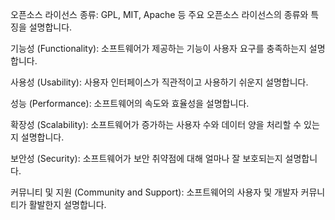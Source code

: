
오픈소스 라이선스 종류: GPL, MIT, Apache 등 주요 오픈소스 라이선스의 종류와 특징을 설명합니다.

기능성 (Functionality): 소프트웨어가 제공하는 기능이 사용자 요구를 충족하는지 설명합니다.

사용성 (Usability): 사용자 인터페이스가 직관적이고 사용하기 쉬운지 설명합니다.

성능 (Performance): 소프트웨어의 속도와 효율성을 설명합니다.

확장성 (Scalability): 소프트웨어가 증가하는 사용자 수와 데이터 양을 처리할 수 있는지 설명합니다.

보안성 (Security): 소프트웨어가 보안 취약점에 대해 얼마나 잘 보호되는지 설명합니다.

커뮤니티 및 지원 (Community and Support): 소프트웨어의 사용자 및 개발자 커뮤니티가 활발한지 설명합니다.
